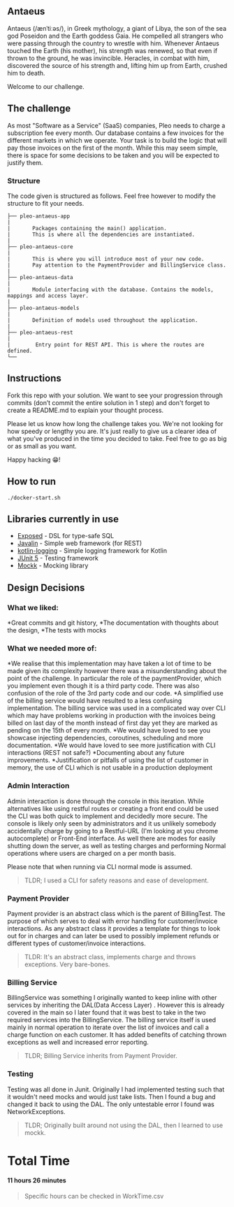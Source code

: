 ## Antaeus

Antaeus (/ænˈtiːəs/), in Greek mythology, a giant of Libya, the son of the sea god Poseidon and the Earth goddess Gaia. He compelled all strangers who were passing through the country to wrestle with him. Whenever Antaeus touched the Earth (his mother), his strength was renewed, so that even if thrown to the ground, he was invincible. Heracles, in combat with him, discovered the source of his strength and, lifting him up from Earth, crushed him to death.

Welcome to our challenge.

## The challenge

As most "Software as a Service" (SaaS) companies, Pleo needs to charge a subscription fee every month. Our database contains a few invoices for the different markets in which we operate. Your task is to build the logic that will pay those invoices on the first of the month. While this may seem simple, there is space for some decisions to be taken and you will be expected to justify them.

### Structure
The code given is structured as follows. Feel free however to modify the structure to fit your needs.
```
├── pleo-antaeus-app
|
|       Packages containing the main() application. 
|       This is where all the dependencies are instantiated.
|
├── pleo-antaeus-core
|
|       This is where you will introduce most of your new code.
|       Pay attention to the PaymentProvider and BillingService class.
|
├── pleo-antaeus-data
|
|       Module interfacing with the database. Contains the models, mappings and access layer.
|
├── pleo-antaeus-models
|
|       Definition of models used throughout the application.
|
├── pleo-antaeus-rest
|
|        Entry point for REST API. This is where the routes are defined.
└──
```

## Instructions
Fork this repo with your solution. We want to see your progression through commits (don’t commit the entire solution in 1 step) and don't forget to create a README.md to explain your thought process.

Please let us know how long the challenge takes you. We're not looking for how speedy or lengthy you are. It's just really to give us a clearer idea of what you've produced in the time you decided to take. Feel free to go as big or as small as you want.

Happy hacking 😁!

## How to run
```
./docker-start.sh
```

## Libraries currently in use
* [Exposed](https://github.com/JetBrains/Exposed) - DSL for type-safe SQL
* [Javalin](https://javalin.io/) - Simple web framework (for REST)
* [kotlin-logging](https://github.com/MicroUtils/kotlin-logging) - Simple logging framework for Kotlin
* [JUnit 5](https://junit.org/junit5/) - Testing framework
* [Mockk](https://mockk.io/) - Mocking library

## Design Decisions
### What we liked:
*Great commits and git history,
*The documentation with thoughts about the design,
*The tests with mocks

### What we needed more of:
*We realise that this implementation may have taken a lot of time to be made given its complexity however there was a misunderstanding about the point of the challenge. In particular the role of the paymentProvider, which you implement even though it is a third party code. There was also confusion of the role of the 3rd party code and our code.
*A simplified use of the billing service would have resulted to a less confusing implementation. The billing service was used in a complicated way over CLI which may have problems working in production with the invoices being billed on last day of the month instead of first day yet they are marked as pending on the 15th of every month.
*We would have loved to see you showcase injecting dependencies, coroutines, scheduling and more documentation.
*We would have loved to see more justification with CLI interactions (REST not safe?)
*Documenting about any future improvements.
*Justification or pitfalls of using the list of customer in memory, the use of CLI which is not usable in a production deployment

### Admin Interaction
Admin interaction is done through the console in this iteration. 
While alternatives like using restful routes or creating a front end could be used the CLI was both quick to implement and decidedly more secure.
The console is likely only seen by administrators and it us unlikely somebody accidentally charge by going to a Restful-URL (I'm looking at you chrome autocomplete) or Front-End interface.
As well there are modes for easily shutting down the server, as well as testing charges and performing Normal operations where users are charged on a per month basis.

Please note that when running via CLI normal mode is assumed.
>TLDR; I used a CLI for safety reasons and ease of development.
### Payment Provider
Payment provider is an abstract class which is the parent of BillingTest. The purpose of which serves to deal with error handling for customer/invoice
interactions. As any abstract class it provides a template for things to look out for in charges and can later be used to possibly implement refunds or different types of customer/invoice interactions.
>TLDR: It's an abstract class, implements charge and throws exceptions. Very bare-bones.
### Billing Service
BillingService was something I originally wanted to keep inline with other services by inheriting the DAL(Data Access Layer) 
. However this is already covered in the main so I later found that it was best to take in the two required services into the BillingService.
The billing service itself is used mainly in normal operation to iterate over the list of invoices and call a charge function on each customer.
It has added benefits of catching thrown exceptions as well and increased error reporting. 
>TLDR; Billing Service inherits from Payment Provider. 
### Testing 
Testing was all done in Junit. Originally I had implemented testing such that it wouldn't need mocks and would just take lists.
Then I found a bug and changed it back to using the DAL. The only untestable error I found was NetworkExceptions.
>TLDR; Originally built around not using the DAL, then I learned to use mockk.

# Total Time
#### 11 hours 26 minutes

> Specific hours can be checked in WorkTime.csv
